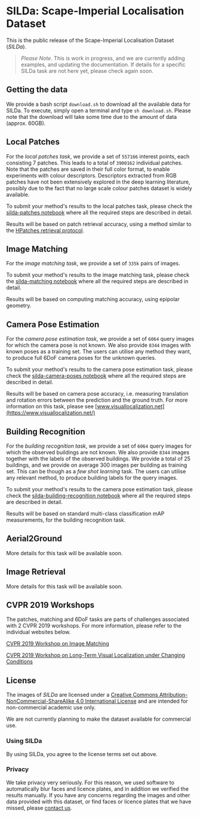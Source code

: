 # SILDa: Scape-Imperial Localisation Dataset

This is the public release of the Scape-Imperial Localisation Dataset
(*SILDa*).

> *Please Note*. This is work in progress, and we are currently adding
> examples, and updating the documentation. If details for a specific
> SILDa task are not here yet, please check again soon.

## Getting the data
We provide a bash script `download.sh` to download all the available data for SILDa.
To execute, simply open a terminal and type `sh download.sh`. Please note that the download
will take some time due to the amount of data (approx. 60GB).

## Local Patches
For the *local patches task*, we provide a set of `557166` interest
points, each consisting 7 patches. This leads to a total of `3900162`
individual patches. Note that the patches are saved in their full
color format, to enable experiments with colour descriptors.
Descriptors extracted from RGB patches have not been extensively
explored in the deep learning literature, possibly due to the fact
that no large scale colour patches dataset is widely available.

To submit your method's results to the local patches task, please check the
[silda-patches notebook](silda-local-patches.ipynb) where all the required
steps are described in detail.

Results will be based on patch retrieval accuracy, using a method
similar to the [HPatches retrieval protocol](http://hpatches.github.io).

## Image Matching
For the *image matching task*, we provide a set of `335k` pairs of images.

To submit your method's results to the image matching task, please
check the [silda-matching notebook](silda-image-matching.ipynb) where all the
required steps are described in detail.

Results will be based on computing matching accuracy, using epipolar geometry.

## Camera Pose Estimation
For the *camera pose estimation task*, we provide a set of `6064`
query images for which the camera pose is not known. We also provide
`8344` images with known poses as a training set. The users can
utilise any method they want, to produce full 6DoF camera poses for
the unknown queries.

To submit your method's results to the camera pose estimation task,
please check the [silda-camera-poses notebook](silda-camera-poses.ipynb) where
all the required steps are described in detail.

Results will be based on camera pose accuracy, i.e. measuring
translation and rotation errors between the prediction and the ground
truth. For more information on this task, please see
[www.visuallocalization.net](https://www.visuallocalization.net/)

## Building Recognition
For the *building recognition task*, we provide a set of `6064` query
images for which the observed buildings are not known. We also provide
`8344` images together with the labels of the observed buildings. We
provide a total of 25 buildings, and we provide on average 300 images
per building as training set. This can be though as a *few shot
learning* task. The users can utilise any relevant method, to produce
building labels for the query images.

To submit your method's results to the camera pose estimation task,
please check the [silda-building-recognition notebook](silda-building-recognition.ipynb) where all the required steps are
described in detail.

Results will be based on standard multi-class classification mAP
measurements, for the building recognition task.

## Aerial2Ground

More details for this task will be available soon.

## Image Retrieval

More details for this task will be available soon.

## CVPR 2019 Workshops

The patches, matching and 6DoF tasks are parts of challenges
associated with 2 CVPR 2019 workshops. For more information, please
refer to the individual websites below.

[CVPR 2019 Workshop on Image Matching](https://image-matching-workshop.github.io)

[CVPR 2019 Workshop on Long-Term Visual Localization under Changing Conditions](https://sites.google.com/view/ltvl2019)


## License
The images of *SILDa* are licensed under a
[Creative Commons Attribution-NonCommercial-ShareAlike 4.0
International
License](https://creativecommons.org/licenses/by-nc-sa/4.0/) and are
intended for non-commercial academic use only.

We are not currently planning to make the dataset available for commercial use.

### Using SILDa
By using SILDa, you agree to the license terms set out above.

### Privacy
We take privacy very seriously. For this reason, we used software to
automatically blur faces and licence plates, and in addition we
verified the results manually. If you have any concerns regarding the
images and other data provided with this dataset, or find faces or
licence plates that we have missed, please [contact
us](mailto:research@scape.io).
